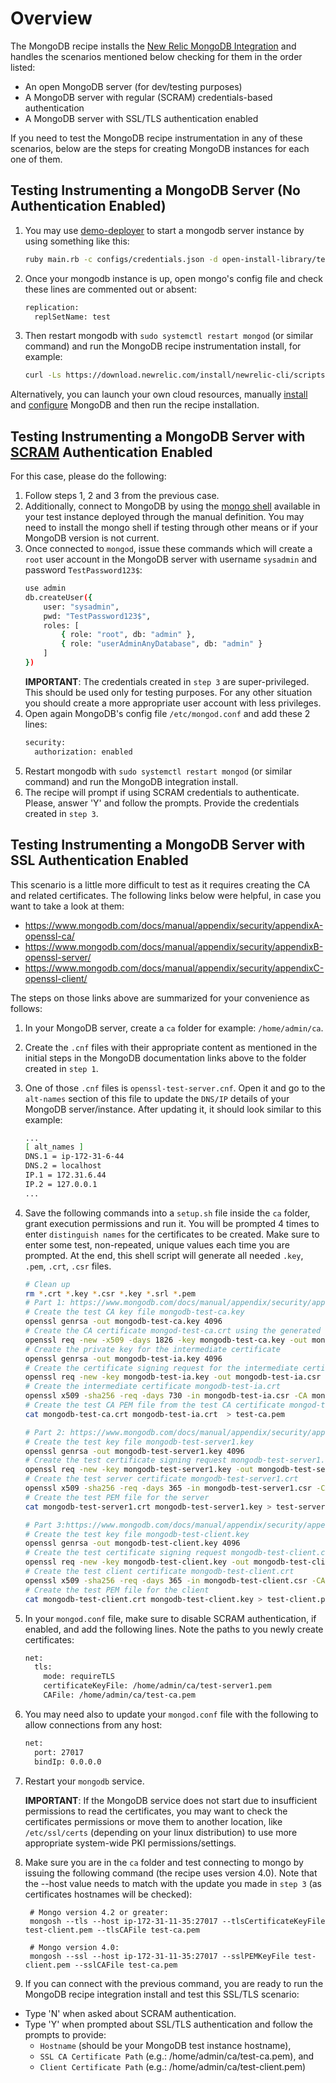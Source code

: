 # Overview

The MongoDB recipe installs the [New Relic MongoDB Integration](https://docs.newrelic.com/docs/infrastructure/host-integrations/host-integrations-list/mongodb/mongodb-monitoring-integration-new/) and handles the scenarios mentioned below checking for them in the order listed:

- An open MongoDB server (for dev/testing purposes)
- A MongoDB server with regular (SCRAM) credentials-based authentication
- A MongoDB server with SSL/TLS authentication enabled

If you need to test the MongoDB recipe instrumentation in any of these scenarios, below are the steps for creating MongoDB instances for each one of them.

## Testing Instrumenting a MongoDB Server (No Authentication Enabled)

1. You may use [demo-deployer](https://github.com/newrelic/demo-deployer) to start a mongodb server instance by using something like this:
    ```sh
    ruby main.rb -c configs/credentials.json -d open-install-library/test/manual/definitions/ohi/linux/mongodb-debian.json
    ```

2. Once your mongodb instance is up, open mongo's config file and check these lines are commented out or absent:
    ```sh
    replication:
      replSetName: test
    ```

3. Then restart mongodb with `sudo systemctl restart mongod` (or similar command) and run the MongoDB recipe instrumentation install, for example:
    ```sh
    curl -Ls https://download.newrelic.com/install/newrelic-cli/scripts/install.sh | bash && sudo NEW_RELIC_API_KEY=<API_KEY> NEW_RELIC_ACCOUNT_ID=<ACCOUNT_ID> NEW_RELIC_REGION=<REGION> /usr/local/bin/newrelic install -n mongodb-open-source-integration

    ```

Alternatively, you can launch your own cloud resources, manually [install](https://www.mongodb.com/docs/manual/installation/) and [configure](https://www.mongodb.com/docs/manual/reference/configuration-options/) MongoDB and then run the recipe installation.

## Testing Instrumenting a MongoDB Server with [SCRAM](https://www.mongodb.com/docs/manual/core/security-scram/) Authentication Enabled

For this case, please do the following:

1. Follow steps 1, 2 and 3 from the previous case.
2. Additionally, connect to MongoDB by using the [mongo shell](https://www.mongodb.com/docs/mongodb-shell/) available in your test instance deployed through the manual definition. You may need to install the mongo shell if testing through other means or if your MongoDB version is not current.
3. Once connected to `mongod`, issue these commands which will create a `root` user account in the MongoDB server with username `sysadmin` and password `TestPassword123$`:
    ```sh
    use admin
    db.createUser({ 
        user: "sysadmin",
        pwd: "TestPassword123$",
        roles: [
            { role: "root", db: "admin" },
            { role: "userAdminAnyDatabase", db: "admin" }
        ] 
    })
    ```
    **IMPORTANT**: The credentials created in `step 3` are super-privileged. This should be used only for testing purposes. For any other situation you should create a more appropriate user account with less privileges.
4. Open again MongoDB's config file `/etc/mongod.conf` and add these 2 lines:
    ```sh
    security:
      authorization: enabled
    ```
5. Restart mongodb with `sudo systemctl restart mongod` (or similar command) and run the MongoDB integration install.
6. The recipe will prompt if using SCRAM credentials to authenticate. Please, answer 'Y' and follow the prompts. Provide the credentials created in `step 3`.

## Testing Instrumenting a MongoDB Server with SSL Authentication Enabled

This scenario is a little more difficult to test as it requires creating the CA and related certificates. The following links below were helpful, in case you want to take a look at them: 

- https://www.mongodb.com/docs/manual/appendix/security/appendixA-openssl-ca/
- https://www.mongodb.com/docs/manual/appendix/security/appendixB-openssl-server/
- https://www.mongodb.com/docs/manual/appendix/security/appendixC-openssl-client/

The steps on those links above are summarized for your convenience as follows:

1. In your MongoDB server, create a `ca` folder for example: `/home/admin/ca`.
2. Create the `.cnf` files with their appropriate content as mentioned in the initial steps in the MongoDB documentation links above to the folder created in `step 1`.
3. One of those `.cnf` files is `openssl-test-server.cnf`. Open it and go to the `alt-names` section of this file to update the `DNS/IP` details of your MongoDB server/instance. After updating it, it should look similar to this example:
    ```sh
    ...
    [ alt_names ]
    DNS.1 = ip-172-31-6-44
    DNS.2 = localhost
    IP.1 = 172.31.6.44
    IP.2 = 127.0.0.1  
    ...
    ```
4. Save the following commands into a `setup.sh` file inside the `ca` folder, grant execution permissions and run it. You will be prompted 4 times to enter `distinguish names` for the certificates to be created. Make sure to enter some test, non-repeated, unique values each time you are prompted. At the end, this shell script will generate all needed `.key`, `.pem`, `.crt`, `.csr` files.
    ```sh
    # Clean up
    rm *.crt *.key *.csr *.key *.srl *.pem
    # Part 1: https://www.mongodb.com/docs/manual/appendix/security/appendixA-openssl-ca/
    # Create the test CA key file mongodb-test-ca.key
    openssl genrsa -out mongodb-test-ca.key 4096
    # Create the CA certificate mongod-test-ca.crt using the generated key file
    openssl req -new -x509 -days 1826 -key mongodb-test-ca.key -out mongodb-test-ca.crt -config openssl-test-ca.cnf
    # Create the private key for the intermediate certificate
    openssl genrsa -out mongodb-test-ia.key 4096
    # Create the certificate signing request for the intermediate certificate
    openssl req -new -key mongodb-test-ia.key -out mongodb-test-ia.csr -config openssl-test-ca.cnf
    # Create the intermediate certificate mongodb-test-ia.crt 
    openssl x509 -sha256 -req -days 730 -in mongodb-test-ia.csr -CA mongodb-test-ca.crt -CAkey mongodb-test-ca.key -set_serial 01 -out mongodb-test-ia.crt -extfile openssl-test-ca.cnf -extensions v3_ca
    # Create the test CA PEM file from the test CA certificate mongod-test-ca.crt and test intermediate certificate mongodb-test-ia.crt
    cat mongodb-test-ca.crt mongodb-test-ia.crt  > test-ca.pem

    # Part 2: https://www.mongodb.com/docs/manual/appendix/security/appendixB-openssl-server/
    # Create the test key file mongodb-test-server1.key
    openssl genrsa -out mongodb-test-server1.key 4096
    # Create the test certificate signing request mongodb-test-server1.csr
    openssl req -new -key mongodb-test-server1.key -out mongodb-test-server1.csr -config openssl-test-server.cnf
    # Create the test server certificate mongodb-test-server1.crt
    openssl x509 -sha256 -req -days 365 -in mongodb-test-server1.csr -CA mongodb-test-ia.crt -CAkey mongodb-test-ia.key -CAcreateserial -out mongodb-test-server1.crt -extfile openssl-test-server.cnf -extensions v3_req
    # Create the test PEM file for the server
    cat mongodb-test-server1.crt mongodb-test-server1.key > test-server1.pem

    # Part 3:https://www.mongodb.com/docs/manual/appendix/security/appendixC-openssl-client/
    # Create the test key file mongodb-test-client.key
    openssl genrsa -out mongodb-test-client.key 4096
    # Create the test certificate signing request mongodb-test-client.csr
    openssl req -new -key mongodb-test-client.key -out mongodb-test-client.csr -config openssl-test-client.cnf
    # Create the test client certificate mongodb-test-client.crt
    openssl x509 -sha256 -req -days 365 -in mongodb-test-client.csr -CA mongodb-test-ia.crt -CAkey mongodb-test-ia.key -CAcreateserial -out mongodb-test-client.crt -extfile openssl-test-client.cnf -extensions v3_req
    # Create the test PEM file for the client
    cat mongodb-test-client.crt mongodb-test-client.key > test-client.pem
    ```
5. In your `mongod.conf` file, make sure to disable SCRAM authentication, if enabled, and add the following lines. Note the paths to you newly create certificates:
    ```sh
    net:
      tls:
        mode: requireTLS
        certificateKeyFile: /home/admin/ca/test-server1.pem
        CAFile: /home/admin/ca/test-ca.pem
    ```
6. You may need also to update your `mongod.conf` file with the following to allow connections from any host:
    ```sh
    net:
      port: 27017
      bindIp: 0.0.0.0
    ```
7. Restart your `mongodb` service.
   
    **IMPORTANT**: If the MongoDB service does not start due to insufficient permissions to read the certificates, you may want to check the certificates permissions or move them
    to another location, like `/etc/ssl/certs` (depending on your linux distribution) to use more appropriate system-wide PKI permissions/settings.
8. Make sure you are in the `ca` folder and test connecting to mongo by issuing the following command (the recipe uses version 4.0). Note that the --host value needs to match with the update you made in `step 3` (as certificates hostnames will be checked):
   ```ssh
    # Mongo version 4.2 or greater:
    mongosh --tls --host ip-172-31-11-35:27017 --tlsCertificateKeyFile test-client.pem --tlsCAFile test-ca.pem

    # Mongo version 4.0:
    mongosh --ssl --host ip-172-31-11-35:27017 --sslPEMKeyFile test-client.pem --sslCAFile test-ca.pem
   ```
9. If you can connect with the previous command, you are ready to run the MongoDB recipe integration install and test this SSL/TLS scenario:
- Type 'N' when asked about SCRAM authentication.
- Type 'Y' when prompted about SSL/TLS authentication and follow the prompts to provide:
    - `Hostname` (should be your MongoDB test instance hostname),
    - `SSL CA Certificate Path` (e.g.: /home/admin/ca/test-ca.pem), and 
    - `Client Certificate Path` (e.g.: /home/admin/ca/test-client.pem)